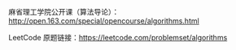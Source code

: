 麻省理工学院公开课（算法导论）：http://open.163.com/special/opencourse/algorithms.html

LeetCode 原题链接：https://leetcode.com/problemset/algorithms